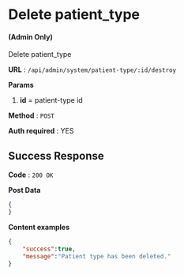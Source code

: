 # Delete patient_type

#### (**Admin Only**)

Delete patient_type

**URL** : `/api/admin/system/patient-type/:id/destroy`

**Params**
1. **id** = patient-type id

**Method** : `POST`

**Auth required** : YES

## Success Response

**Code** : `200 OK`

**Post Data**

```json
{
}
```

**Content examples**

```json
{
    "success":true,
    "message":"Patient type has been deleted."
}
```
